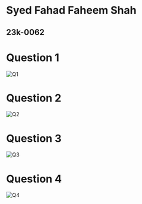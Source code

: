 # Syed Fahad Faheem Shah
## 23k-0062
# Question 1
![Q1](https://github.com/syedfahadshah-f7/Lab-02/assets/142867460/18ae155e-cf96-49af-a25f-646031360fbf)
# Question 2
![Q2](https://github.com/syedfahadshah-f7/Lab-02/assets/142867460/c6f70611-9169-40e7-bf3b-04a2f0cb2375)
# Question 3
![Q3](https://github.com/syedfahadshah-f7/Lab-02/assets/142867460/f61922b9-9c20-4819-bee9-5a5c3bfc94e9)
# Question 4
![Q4](https://github.com/syedfahadshah-f7/Lab-02/assets/142867460/1776130d-a070-4b4d-a140-a1b7022752c8)
